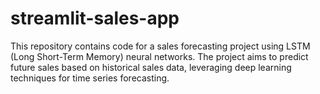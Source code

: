 # streamlit-sales-app
This repository contains code for a sales forecasting project using LSTM (Long Short-Term Memory) neural networks. The project aims to predict future sales based on historical sales data, leveraging deep learning techniques for time series forecasting.
